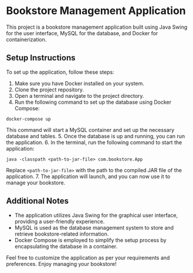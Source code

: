 # Bookstore Management Application

This project is a bookstore management application built using Java Swing for the user interface, MySQL for the database, and Docker for containerization.

## Setup Instructions

To set up the application, follow these steps:

1. Make sure you have Docker installed on your system.
2. Clone the project repository.
3. Open a terminal and navigate to the project directory.
4. Run the following command to set up the database using Docker Compose:

```
docker-compose up
```

This command will start a MySQL container and set up the necessary database and tables.
5. Once the database is up and running, you can run the application.
6. In the terminal, run the following command to start the application:

```
java -classpath <path-to-jar-file> com.bookstore.App
```

Replace `<path-to-jar-file>` with the path to the compiled JAR file of the application.
7. The application will launch, and you can now use it to manage your bookstore.

## Additional Notes

- The application utilizes Java Swing for the graphical user interface, providing a user-friendly experience.
- MySQL is used as the database management system to store and retrieve bookstore-related information.
- Docker Compose is employed to simplify the setup process by encapsulating the database in a container.

Feel free to customize the application as per your requirements and preferences. Enjoy managing your bookstore!
